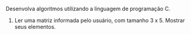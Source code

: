 Desenvolva algoritmos utilizando a linguagem de programação C.
1. Ler uma matriz informada pelo usuário, com tamanho 3 x 5. Mostrar seus elementos.
